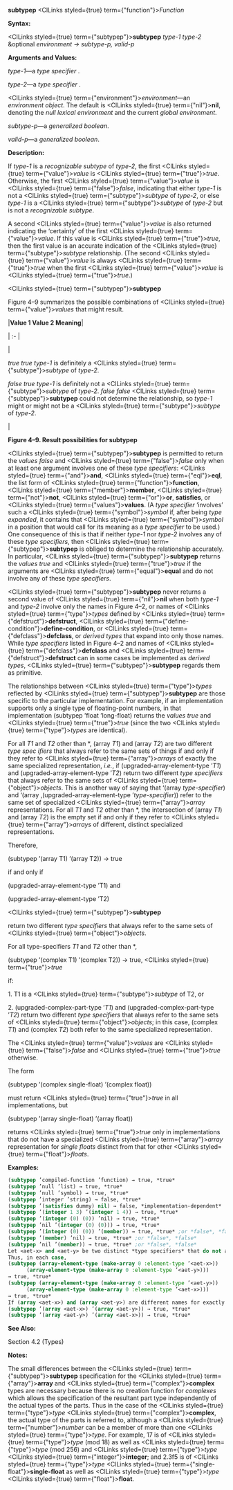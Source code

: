 **subtypep** <ClLinks styled={true} term={"function"}><i>Function</i></ClLinks> 



**Syntax:** 



<ClLinks styled={true} term={"subtypep"}><b>subtypep</b></ClLinks> *type-1 type-2* &amp;optional *environment → subtype-p, valid-p* 



**Arguments and Values:** 



*type-1*—a *type specifier* . 



*type-2*—a *type specifier* . 



<ClLinks styled={true} term={"environment"}><i>environment</i></ClLinks>—an *environment object*. The default is <ClLinks styled={true} term={"nil"}><b>nil</b></ClLinks>, denoting the *null lexical environment* and the current *global environment*. 



*subtype-p*—a *generalized boolean*. 



*valid-p*—a *generalized boolean*. 



**Description:** 



If *type-1* is a *recognizable subtype* of *type-2*, the first <ClLinks styled={true} term={"value"}><i>value</i></ClLinks> is <ClLinks styled={true} term={"true"}><i>true</i></ClLinks>. Otherwise, the first <ClLinks styled={true} term={"value"}><i>value</i></ClLinks> is <ClLinks styled={true} term={"false"}><i>false</i></ClLinks>, indicating that either *type-1* is not a <ClLinks styled={true} term={"subtype"}><i>subtype</i></ClLinks> of *type-2*, or else *type-1* is a <ClLinks styled={true} term={"subtype"}><i>subtype</i></ClLinks> of *type-2* but is not a *recognizable subtype*. 



A second <ClLinks styled={true} term={"value"}><i>value</i></ClLinks> is also returned indicating the ‘certainty’ of the first <ClLinks styled={true} term={"value"}><i>value</i></ClLinks>. If this value is <ClLinks styled={true} term={"true"}><i>true</i></ClLinks>, then the first value is an accurate indication of the <ClLinks styled={true} term={"subtype"}><i>subtype</i></ClLinks> relationship. (The second <ClLinks styled={true} term={"value"}><i>value</i></ClLinks> is always <ClLinks styled={true} term={"true"}><i>true</i></ClLinks> when the first <ClLinks styled={true} term={"value"}><i>value</i></ClLinks> is <ClLinks styled={true} term={"true"}><i>true</i></ClLinks>.)  







<ClLinks styled={true} term={"subtypep"}><b>subtypep</b></ClLinks> 



Figure 4–9 summarizes the possible combinations of <ClLinks styled={true} term={"value"}><i>values</i></ClLinks> that might result. 



|**Value 1 Value 2 Meaning**|

| :- |

|<p>*true true type-1* is definitely a <ClLinks styled={true} term={"subtype"}><i>subtype</i></ClLinks> of *type-2*. </p><p>*false true type-1* is definitely not a <ClLinks styled={true} term={"subtype"}><i>subtype</i></ClLinks> of *type-2*. *false false* <ClLinks styled={true} term={"subtypep"}><b>subtypep</b></ClLinks> could not determine the relationship, so *type-1* might or might not be a <ClLinks styled={true} term={"subtype"}><i>subtype</i></ClLinks> of *type-2*.</p>|





**Figure 4–9. Result possibilities for subtypep** 



<ClLinks styled={true} term={"subtypep"}><b>subtypep</b></ClLinks> is permitted to return the *values false* and <ClLinks styled={true} term={"false"}><i>false</i></ClLinks> only when at least one argument involves one of these *type specifiers*: <ClLinks styled={true} term={"and"}><b>and</b></ClLinks>, <ClLinks styled={true} term={"eql"}><b>eql</b></ClLinks>, the list form of <ClLinks styled={true} term={"function"}><b>function</b></ClLinks>, <ClLinks styled={true} term={"member"}><b>member</b></ClLinks>, <ClLinks styled={true} term={"not"}><b>not</b></ClLinks>, <ClLinks styled={true} term={"or"}><b>or</b></ClLinks>, **satisfies**, or <ClLinks styled={true} term={"values"}><b>values</b></ClLinks>. (A *type specifier* ‘involves’ such a <ClLinks styled={true} term={"symbol"}><i>symbol</i></ClLinks> if, after being *type expanded*, it contains that <ClLinks styled={true} term={"symbol"}><i>symbol</i></ClLinks> in a position that would call for its meaning as a *type specifier* to be used.) One consequence of this is that if neither *type-1* nor *type-2* involves any of these *type specifiers*, then <ClLinks styled={true} term={"subtypep"}><b>subtypep</b></ClLinks> is obliged to determine the relationship accurately. In particular, <ClLinks styled={true} term={"subtypep"}><b>subtypep</b></ClLinks> returns the *values true* and <ClLinks styled={true} term={"true"}><i>true</i></ClLinks> if the arguments are <ClLinks styled={true} term={"equal"}><b>equal</b></ClLinks> and do not involve any of these *type specifiers*. 



<ClLinks styled={true} term={"subtypep"}><b>subtypep</b></ClLinks> never returns a second value of <ClLinks styled={true} term={"nil"}><b>nil</b></ClLinks> when both *type-1* and *type-2* involve only the names in Figure 4–2, or names of <ClLinks styled={true} term={"type"}><i>types</i></ClLinks> defined by <ClLinks styled={true} term={"defstruct"}><b>defstruct</b></ClLinks>, <ClLinks styled={true} term={"define-condition"}><b>define-condition</b></ClLinks>, or <ClLinks styled={true} term={"defclass"}><b>defclass</b></ClLinks>, or *derived types* that expand into only those names. While *type specifiers* listed in Figure 4–2 and names of <ClLinks styled={true} term={"defclass"}><b>defclass</b></ClLinks> and <ClLinks styled={true} term={"defstruct"}><b>defstruct</b></ClLinks> can in some cases be implemented as *derived types*, <ClLinks styled={true} term={"subtypep"}><b>subtypep</b></ClLinks> regards them as primitive. 



The relationships between <ClLinks styled={true} term={"type"}><i>types</i></ClLinks> reflected by <ClLinks styled={true} term={"subtypep"}><b>subtypep</b></ClLinks> are those specific to the particular implementation. For example, if an implementation supports only a single type of floating-point numbers, in that implementation (subtypep ’float ’long-float) returns the *values true* and <ClLinks styled={true} term={"true"}><i>true</i></ClLinks> (since the two <ClLinks styled={true} term={"type"}><i>types</i></ClLinks> are identical). 



For all *T1* and *T2* other than \*, (array *T1*) and (array *T2*) are two different *type spec ifiers* that always refer to the same sets of things if and only if they refer to <ClLinks styled={true} term={"array"}><i>arrays</i></ClLinks> of exactly the same specialized representation, *i.e.*, if (upgraded-array-element-type ’*T1*) and (upgraded-array-element-type ’*T2*) return two different *type specifiers* that always refer to the same sets of <ClLinks styled={true} term={"object"}><i>objects</i></ClLinks>. This is another way of saying that ‘(array *type-specifier*) and ‘(array ,(upgraded-array-element-type ’*type-specifier*)) refer to the same set of specialized <ClLinks styled={true} term={"array"}><i>array</i></ClLinks> representations. For all *T1* and *T2* other than \*, the intersection of (array *T1*) and (array *T2*) is the empty set if and only if they refer to <ClLinks styled={true} term={"array"}><i>arrays</i></ClLinks> of different, distinct specialized representations. 



Therefore, 



(subtypep ’(array T1) ’(array T2)) → true 



if and only if 



(upgraded-array-element-type ’T1) and 



(upgraded-array-element-type ’T2)  







<ClLinks styled={true} term={"subtypep"}><b>subtypep</b></ClLinks> 



return two different *type specifiers* that always refer to the same sets of <ClLinks styled={true} term={"object"}><i>objects</i></ClLinks>. 



For all type-specifiers *T1* and *T2* other than \*, 



(subtypep ’(complex T1) ’(complex T2)) → true, <ClLinks styled={true} term={"true"}><i>true</i></ClLinks> 



if: 



1\. T1 is a <ClLinks styled={true} term={"subtype"}><i>subtype</i></ClLinks> of T2, or 



2\. (upgraded-complex-part-type ’*T1*) and (upgraded-complex-part-type ’*T2*) return two different *type specifiers* that always refer to the same sets of <ClLinks styled={true} term={"object"}><i>objects</i></ClLinks>; in this case, (complex *T1*) and (complex *T2*) both refer to the same specialized representation. 



The <ClLinks styled={true} term={"value"}><i>values</i></ClLinks> are <ClLinks styled={true} term={"false"}><i>false</i></ClLinks> and <ClLinks styled={true} term={"true"}><i>true</i></ClLinks> otherwise. 



The form 



(subtypep ’(complex single-float) ’(complex float)) 



must return <ClLinks styled={true} term={"true"}><i>true</i></ClLinks> in all implementations, but 



(subtypep ’(array single-float) ’(array float)) 



returns <ClLinks styled={true} term={"true"}><i>true</i></ClLinks> only in implementations that do not have a specialized <ClLinks styled={true} term={"array"}><i>array</i></ClLinks> representation for *single floats* distinct from that for other <ClLinks styled={true} term={"float"}><i>floats</i></ClLinks>. 



**Examples:**
```lisp
(subtypep ’compiled-function ’function) → true, *true* 
(subtypep ’null ’list) → true, *true* 
(subtypep ’null ’symbol) → true, *true* 
(subtypep ’integer ’string) → false, *true* 
(subtypep ’(satisfies dummy) nil) → false, *implementation-dependent* 
(subtypep ’(integer 1 3) ’(integer 1 4)) → true, *true* 
(subtypep ’(integer (0) (0)) ’nil) → true, *true* 
(subtypep ’nil ’(integer (0) (0))) → true, *true* 
(subtypep ’(integer (0) (0)) ’(member)) → true, *true* ;or *false*, *false* 
(subtypep ’(member) ’nil) → true, *true* ;or *false*, *false* 
(subtypep ’nil ’(member)) → true, *true* ;or *false*, *false* 
Let <aet-x> and <aet-y> be two distinct *type specifiers* that do not always refer to the same sets of *objects* in a given implementation, but for which **make-array**, will return an *object* of the same *array type*. 
Thus, in each case, 
(subtypep (array-element-type (make-array 0 :element-type ’<aet-x>)) 
	  (array-element-type (make-array 0 :element-type ’<aet-y>))) 
→ true, *true*  
(subtypep (array-element-type (make-array 0 :element-type ’<aet-y>)) 
	  (array-element-type (make-array 0 :element-type ’<aet-x>))) 
→ true, *true* 
If (array <aet-x>) and (array <aet-y>) are different names for exactly the same set of *objects*, these names should always refer to the same sets of *objects*. That implies that the following set of tests are also true: 
(subtypep ’(array <aet-x>) ’(array <aet-y>)) → true, *true* 
(subtypep ’(array <aet-y>) ’(array <aet-x>)) → true, *true* 
```
**See Also:** 



Section 4.2 (Types) 



**Notes:** 



The small differences between the <ClLinks styled={true} term={"subtypep"}><b>subtypep</b></ClLinks> specification for the <ClLinks styled={true} term={"array"}><b>array</b></ClLinks> and <ClLinks styled={true} term={"complex"}><b>complex</b></ClLinks> types are necessary because there is no creation function for *complexes* which allows the specification of the resultant part type independently of the actual types of the parts. Thus in the case of the <ClLinks styled={true} term={"type"}><i>type</i></ClLinks> <ClLinks styled={true} term={"complex"}><b>complex</b></ClLinks>, the actual type of the parts is referred to, although a <ClLinks styled={true} term={"number"}><i>number</i></ClLinks> can be a member of more than one <ClLinks styled={true} term={"type"}><i>type</i></ClLinks>. For example, 17 is of <ClLinks styled={true} term={"type"}><i>type</i></ClLinks> (mod 18) as well as <ClLinks styled={true} term={"type"}><i>type</i></ClLinks> (mod 256) and <ClLinks styled={true} term={"type"}><i>type</i></ClLinks> <ClLinks styled={true} term={"integer"}><b>integer</b></ClLinks>; and 2.3f5 is of <ClLinks styled={true} term={"type"}><i>type</i></ClLinks> <ClLinks styled={true} term={"single-float"}><b>single-float</b></ClLinks> as well as <ClLinks styled={true} term={"type"}><i>type</i></ClLinks> <ClLinks styled={true} term={"float"}><b>float</b></ClLinks>. 



